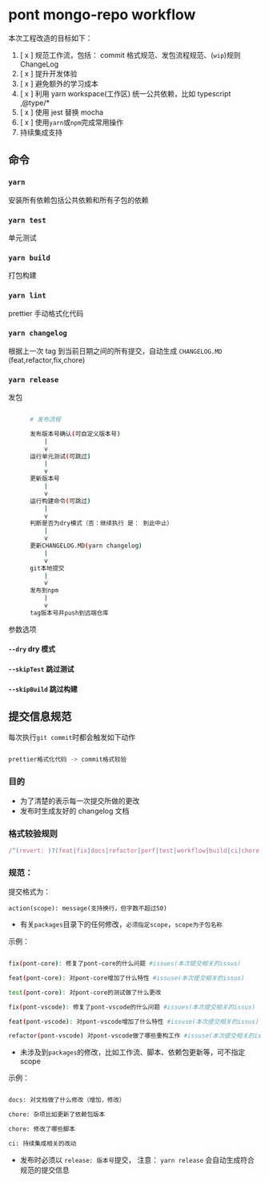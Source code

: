 # pont mongo-repo workflow

本次工程改造的目标如下：

1. [ x ] 规范工作流，包括： commit 格式规范、发包流程规范、(`wip`)规则 ChangeLog
2. [ x ] 提升开发体验
3. [ x ] 避免额外的学习成本
4. [ x ] 利用 yarn workspace(工作区) 统一公共依赖，比如 typescript ,@type/\*
5. [ x ] 使用 jest 替换 mocha
6. [ x ] 使用`yarn`或`npm`完成常用操作
7. 持续集成支持

## 命令

### `yarn`

安装所有依赖包括公共依赖和所有子包的依赖

### `yarn test`

单元测试

### `yarn build`

打包构建

### `yarn lint`

prettier 手动格式化代码

### `yarn changelog`

根据上一次 tag 到当前日期之间的所有提交，自动生成 `CHANGELOG.MD` (feat,refactor,fix,chore)

### `yarn release`

发包

```bash

      # 发布流程

      发布版本号确认(可自定义版本号)
          |
          v
      运行单元测试(可跳过)
          |
          v
      更新版本号
          |
          v
      运行构建命令(可跳过)
          |
          v
      判断是否为dry模式（否：继续执行 是： 到此中止）
          |
          v
      更新CHANGELOG.MD(yarn changelog)
          |
          v
      git本地提交
          |
          v
      发布到npm
          |
          v
      tag版本号并push到远端仓库

```

参数选项

#### `--dry` dry 模式

#### `--skipTest` 跳过测试

#### `--skipBuild` 跳过构建

## 提交信息规范

每次执行`git commit`时都会触发如下动作

```bash

prettier格式化代码 -> commit格式较验

```

### 目的

- 为了清楚的表示每一次提交所做的更改
- 发布时生成友好的 changelog 文档

### 格式较验规则

```js
/^(revert: )?(feat|fix|docs|refactor|perf|test|workflow|build|ci|chore|wip|release)(\(.+\))?: .{1,50}/;
```

### 规范：

提交格式为：

```
action(scope): message(支持换行，但字数不超过50)
```

- 有关`packages`目录下的任何修改，`必须指定scope`，`scope为子包名称`

示例：

```bash

fix(pont-core): 修复了pont-core的什么问题 #issues(本次提交相关的issus)

feat(pont-core): 对pont-core增加了什么特性 #issuse(本次提交相关的issus)

test(pont-core): 对pont-core的测试做了什么更改

fix(pont-vscode): 修复了pont-vscode的什么问题 #issues(本次提交相关的issus)

feat(pont-vscode): 对pont-vscode增加了什么特性 #issuse(本次提交相关的issus)

refactor(pont-vscode) 对pont-vscode做了哪些重构工作 #issuse(本次提交相关的issus)

```

- 未涉及到`packages`的修改，比如工作流、脚本、依赖包更新等，可不指定 scope

示例：

```bash

docs: 对文档做了什么修改（增加，修改）

chore: 杂项比如更新了依赖包版本

chore: 修改了哪些脚本

ci: 持续集成相关的改动

```

- 发布时必须以 `release: 版本号`提交， 注意： `yarn release` 会自动生成符合规范的提交信息
